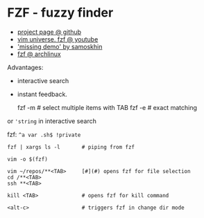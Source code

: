 # FZF - fuzzy finder

* [project page @ github](https://github.com/junegunn/fzf)
* [vim universe. fzf @ youtube](https://www.youtube.com/watch?v=qgG5Jhi_Els)
* ['missing demo' by samoskhin](https://www.freecodecamp.org/news/fzf-a-command-line-fuzzy-finder-missing-demo-a7de312403ff/)
* [fzf @ archlinux](https://wiki.archlinux.org/index.php/Fzf)

Advantages:

* interactive search 
* instant feedback.
  
    fzf -m                  # select multiple items with TAB
    fzf -e                  # exact matching
    
or `'string` in interactive search
    
    
fzf: `^a var .sh$ !private` 

    
    fzf | xargs ls -l       # piping from fzf
    
    vim -o $(fzf)
    
    vim ~/repos/**<TAB>     [#](#) opens fzf for file selection
    cd /**<TAB>
    ssh **<TAB>
    
    kill <TAB>              # opens fzf for kill command
    
    <alt-c>                 # triggers fzf in change dir mode
